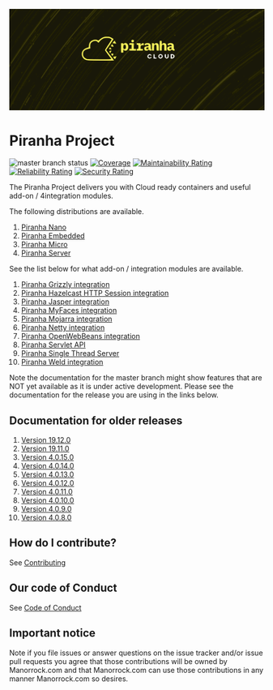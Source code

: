![#piranhacloud](piranha_cloud.svg)

# Piranha Project

![master branch status](https://github.com/piranhacloud/piranha/workflows/master/badge.svg)
[![Coverage](https://sonarcloud.io/api/project_badges/measure?project=manorrock_piranha&metric=coverage)](https://sonarcloud.io/dashboard?id=manorrock_piranha)
[![Maintainability Rating](https://sonarcloud.io/api/project_badges/measure?project=manorrock_piranha&metric=sqale_rating)](https://sonarcloud.io/dashboard?id=manorrock_piranha)
[![Reliability Rating](https://sonarcloud.io/api/project_badges/measure?project=manorrock_piranha&metric=reliability_rating)](https://sonarcloud.io/dashboard?id=manorrock_piranha)
[![Security Rating](https://sonarcloud.io/api/project_badges/measure?project=manorrock_piranha&metric=security_rating)](https://sonarcloud.io/dashboard?id=manorrock_piranha)

The Piranha Project delivers you with Cloud ready containers and useful add-on / 
4integration modules.

The following distributions are available.

1. [Piranha Nano](nano/)
1. [Piranha Embedded](embedded/)
1. [Piranha Micro](micro/)
1. [Piranha Server](server/)

See the list below for what add-on / integration modules are available.

1. [Piranha Grizzly integration](http/grizzly/README.md)
1. [Piranha Hazelcast HTTP Session integration](session/hazelcast/README.md)
1. [Piranha Jasper integration](pages/jasper/README.md)
1. [Piranha MyFaces integration](faces/myfaces/README.md)
1. [Piranha Mojarra integration](faces/mojarra/README.md)
1. [Piranha Netty integration](http/netty/README.md)
1. [Piranha OpenWebBeans integration](cdi/openwebbeans/README.md)
1. [Piranha Servlet API](servlet/api/README.md)
1. [Piranha Single Thread Server](http/singlethread/README.md)
1. [Piranha Weld integration](cdi/weld/README.md)

Note the documentation for the master branch might show features that are NOT 
yet available as it is under active development. Please see the documentation
for the release you are using in the links below.

## Documentation for older releases

1. [Version 19.12.0](https://github.com/piranhacloud/piranha/tree/v19.12.0)
1. [Version 19.11.0](https://github.com/piranhacloud/piranha/tree/v19.11.0)
1. [Version 4.0.15.0](https://github.com/piranhacloud/piranha/tree/v4.0.15.0)
1. [Version 4.0.14.0](https://github.com/piranhacloud/piranha/tree/v4.0.14.0)
1. [Version 4.0.13.0](https://github.com/piranhacloud/piranha/tree/v4.0.13.0)
1. [Version 4.0.12.0](https://github.com/piranhacloud/piranha/tree/v4.0.12.0)
1. [Version 4.0.11.0](https://github.com/piranhacloud/piranha/tree/v4.0.11.0)
1. [Version 4.0.10.0](https://github.com/piranhacloud/piranha/tree/v4.0.10.0)
1. [Version 4.0.9.0](https://github.com/piranhacloud/piranha/tree/v4.0.9.0)
1. [Version 4.0.8.0](https://github.com/piranhacloud/piranha/tree/v4.0.8.0)

## How do I contribute?

See [Contributing](CONTRIBUTING.md)

## Our code of Conduct

See [Code of Conduct](CODE_OF_CONDUCT.md)

## Important notice

Note if you file issues or answer questions on the issue tracker and/or issue 
pull requests you agree that those contributions will be owned by Manorrock.com
and that Manorrock.com can use those contributions in any manner Manorrock.com
so desires.
